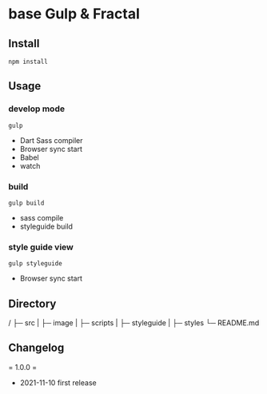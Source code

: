 # base Gulp & Fractal

## Install

` npm install `

## Usage

### develop mode

` gulp `

- Dart Sass compiler
- Browser sync start
- Babel
- watch

### build

` gulp build `

- sass compile
- styleguide build

### style guide view

` gulp styleguide `

- Browser sync start

## Directory

/
├─ src
|  ├─ image
|  ├─ scripts
|  ├─ styleguide
|  ├─ styles
└─ README.md


## Changelog

= 1.0.0 =
* 2021-11-10 first release
